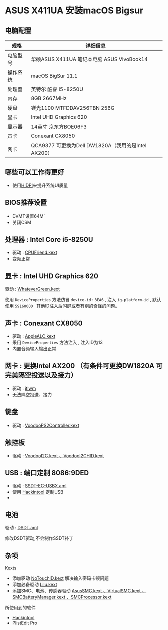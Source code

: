 # ASUS X411UA 安装macOS Bigsur 



## 电脑配置

| 规格     | 详细信息                                            |
| -------- | --------------------------------------------------- |
| 电脑型号 | 华硕ASUS X411UA 笔记本电脑 ASUS VivoBook14          |
| 操作系统 | macOS BigSur 11.1                                   |
| 处理器   | 英特尔 酷睿 i5-8250U                                |
| 内存     | 8GB 2667MHz                                         |
| 硬盘     | 镁光1100 MTFDDAV256TBN 256G                         |
| 显卡     | Intel UHD Graphics 620                              |
| 显示器   | 14英寸 京东方BOE06F3                                |
| 声卡     | Conexant CX8050                                     |
| 网卡     | QCA9377 可更换为Dell DW1820A（我用的是Intel AX200） |

## 哪些可以工作得更好

- 使用[HIDPI](https://github.com/Ziloong/Lenovo-Air13-IWL-Hackintosh/blob/master/HIDPI)来提升系统UI质量

## BIOS推荐设置

- DVMT设置64M`
- 关闭CSM

## 处理器 : Intel Core i5-8250U

- 驱动 : [CPUFriend.kext](https://github.com/acidanthera/CPUFriend/releases) 
- 变频正常 

## 显卡 : Intel UHD Graphics 620

驱动 : [WhateverGreen.kext](https://github.com/acidanthera/WhateverGreen/releases)

使用 `DeviceProperties` 方法仿冒 `device-id` : `3EA6` , 注入 `ig-platform-id` , 默认使用 `59160000 ` 其他ID注入后闪屏或者有别的奇怪的问题。

## 声卡 : Conexant CX8050

- 驱动 : [AppleALC.kext](https://github.com/acidanthera/AppleALC/releases)
- 采用 `DeviceProperties` 方法注入 , 注入ID为13
- 内置音频输入输出正常

## 网卡 : 更换Intel AX200 （有条件可更换DW1820A 可完美隔空投送以及接力）

- 驱动 : [itlwm](https://github.com/OpenIntelWireless/itlwm)
- 无法隔空投送、接力

## 键盘

- 驱动 : [VoodooPS2Controller.kext](https://github.com/acidanthera/VoodooPS2/releases)

## 触控板 

- 驱动 : [VoodooI2C.kext 、VoodooI2CHID.kext](https://github.com/VoodooI2C/VoodooI2C/releases)

## USB : 端口定制 8086:9DED

- 驱动 : [SSDT-EC-USBX.aml]()
- 使用 [Hackintool](https://github.com/headkaze/Hackintool/releases) 定制USB
- 

## 电池

驱动 : [DSDT.aml]()

修改DSDT驱动,不会制作SSDT补丁

## 杂项

Kexts

- 添加驱动 [NoTouchID.kext](https://github.com/al3xtjames/NoTouchID/releases) 解决输入密码卡顿问题
- 添加必备驱动 [Lilu.kext](https://github.com/acidanthera/Lilu/releases)
- 添加SMC、电池、传感器驱动 [AsusSMC.kext 、VirtualSMC.kext 、SMCBatteryManager.kext 、SMCProcessor.kext](https://github.com/acidanthera/VirtualSMC/releases)

所使用到的软件

- [Hackintool](https://github.com/headkaze/Hackintool/releases)
- PlistEdit Pro

